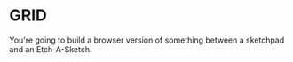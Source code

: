 GRID
=========
You're going to build a browser version of something between a sketchpad and an Etch-A-Sketch.
